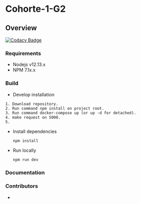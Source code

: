 # Cohorte-1-G2

## Overview

[![Codacy Badge](https://app.codacy.com/project/badge/Grade/679c649e1ba546d7be89a14ff31aa3e4)](https://www.codacy.com?utm_source=github.com&utm_medium=referral&utm_content=No-Country/Cohorte-1-G2&utm_campaign=Badge_Grade)

### Requirements

- Nodejs v12.13.x
- NPM 7.1x.x

### Build

- Develop installation

```
1. Download repository.
2. Run command npm install on project root.
3. Run command docker-compose up (or up -d for detached).
4. make request on 5000.
5.
```

- Install dependencies

  ```
  npm install
  ```

- Run locally

  ```
  npm run dev
  ```

### Documentation

### Contributors

-
